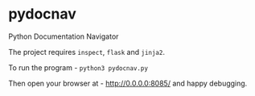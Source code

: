 # pydocnav
Python Documentation Navigator

The project requires `inspect`, `flask` and `jinja2`.

To run the program - 
`python3 pydocnav.py`

Then open your browser at - http://0.0.0.0:8085/ and happy debugging.
